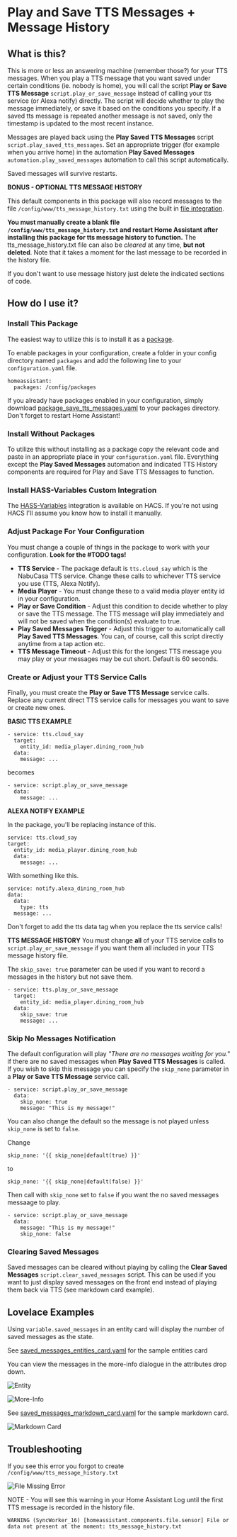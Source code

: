 # Play and Save TTS Messages + Message History

## What is this?
This is more or less an answering machine (remember those?) for your TTS messages.  When you play a TTS message that you want saved under certain conditions (ie. nobody is home), you will call the script **Play or Save TTS Message** `script.play_or_save_message` instead of calling your tts service (or Alexa notify) directly.  The script will decide whether to play the message immediately, or save it based on the conditions you specify.  If a saved tts message is repeated another message is not saved, only the timestamp is updated to the most recent instance.

Messages are played back using the **Play Saved TTS Messages** script `script.play_saved_tts_messages`.  Set an appropriate trigger (for example when you arrive home) in the automation  **Play Saved Messages** `automation.play_saved_messages` automation to call this script automatically.

Saved messages will survive restarts.

**BONUS - OPTIONAL TTS MESSAGE HISTORY**

This default components in this package will also record messages to the file `/config/www/tts_message_history.txt` using the built in [file integration](https://www.home-assistant.io/integrations/file/).

**You must manually create a blank file `/config/www/tts_message_history.txt` and restart Home Assistant after installing this package for tts message history to function.**  The tts_message_history.txt file can also be *cleared* at any time, **but not deleted**. Note that it takes a moment for the last message to be recorded in the history file.

If you don't want to use message history just delete the indicated sections of code.

## How do I use it?
### Install This Package
The easiest way to utilize this is to install it as a [package](https://www.home-assistant.io/docs/configuration/packages/).

To enable packages in your configuration, create a folder in your config directory named `packages` and add the following line to your `configuration.yaml` file.

    homeassistant:
      packages: /config/packages

If you already have packages enabled in your configuration, simply download [package_save_tts_messages.yaml](package_save_tts_messages.yaml) to your packages directory.  Don't forget to restart Home Assistant!

### Install Without Packages
To utilize this without installing as a package copy the relevant code and paste in an appropriate place in your `configuration.yaml` file.  Everything except the **Play Saved Messages** automation and indicated TTS History components are required for Play and Save TTS Messages to function.

### Install HASS-Variables Custom Integration
The [HASS-Variables](https://github.com/Wibias/hass-variables) integration is available on HACS. If you're not using HACS I'll assume you know how to install it manually.

### Adjust Package For Your Configuration
You must change a couple of things in the package to work with your configuration.  **Look for the #TODO tags!**

- **TTS Service** - The package default is `tts.cloud_say` which is the NabuCasa TTS service.  Change these calls to whichever TTS service you use (TTS, Alexa Notify).
- **Media Player** - You must change these to a valid media player entity id in your configuration.
- **Play or Save Condition** - Adjust this condition to decide whether to play or save the TTS message.  The TTS message will play immediately and will not be saved when the condition(s) evaluate to true.
- **Play Saved Messages Trigger** - Adjust this trigger to automatically call **Play Saved TTS Messages**.  You can, of course, call this script directly anytime from a tap action etc.
- **TTS Message Timeout** - Adjust this for the longest TTS message you may play or your messages may be cut short.  Default is 60 seconds.

### Create or Adjust your TTS Service Calls
Finally, you must create the **Play or Save TTS Message** service calls.  Replace any current direct TTS service calls for messages you want to save or create new ones.

**BASIC TTS EXAMPLE**

    - service: tts.cloud_say
      target:
        entity_id: media_player.dining_room_hub
      data:
        message: ...

becomes

    - service: script.play_or_save_message
      data:
        message: ...

**ALEXA NOTIFY EXAMPLE**

In the package, you'll be replacing instance of this.

    service: tts.cloud_say
    target:
      entity_id: media_player.dining_room_hub
      data:
        message: ...

With something like this.

    service: notify.alexa_dining_room_hub
    data:
      data:
        type: tts
      message: ...

Don't forget to add the tts data tag when you replace the tts service calls!

**TTS MESSAGE HISTORY**
You must change **all** of your TTS service calls to `script.play_or_save_message` if you want them all included in your TTS message history file.

The `skip_save: true` parameter can be used if you want to record a messages in the history but not save them.

    - service: tts.play_or_save_message
      target:
        entity_id: media_player.dining_room_hub
      data:
        skip_save: true
        message: ...

### Skip No Messages Notification
The default configuration will play *"There are no messages waiting for you."* if there are no saved messages when  **Play Saved TTS Messages** is called.  If you wish to skip this message you can specify the `skip_none` parameter in a  **Play or Save TTS Message** service call.

    - service: script.play_or_save_message
      data:
        skip_none: true
        message: "This is my message!"

You can also change the default so the message is not played unless `skip_none` is set to `false`.

Change

    skip_none: '{{ skip_none|default(true) }}'

to

    skip_none: '{{ skip_none|default(false) }}'


Then call with `skip_none` set to `false` if you want the no saved messages messaage to play.

    - service: script.play_or_save_message
      data:
        message: "This is my message!"
        skip_none: false

### Clearing Saved Messages
Saved messages can be cleared without playing by calling the **Clear Saved Messages** `script.clear_saved_messages` script.  This can be used if you want to just display saved messages on the front end instead of playing them back via TTS (see markdown card example).

## Lovelace Examples
Using `variable.saved_messages` in an entity card will display the number of saved messages as the state.

See [saved_messages_entities_card.yaml](saved_messages_entities_card.yaml) for the sample entities card

You can view the messages in the more-info dialogue in the attributes drop down.

![Entity](screenshots/saved_msg_entity.PNG "Saved Messages Entity")

![More-Info](screenshots/saved_msg_more_info.PNG "Saved Messages More-Info")

See [saved_messages_markdown_card.yaml](saved_messages_markdown_card.yaml) for the sample markdown card.

![Markdown Card](screenshots/saved_msg_markdown.PNG "Saved Messages Markdown Card")

## Troubleshooting

If you see this error you forgot to create `/config/www/tts_message_history.txt`

![File Missing Error](screenshots/file_missing_error.PNG "File Missing Error")

NOTE - You will see this warning in your Home Assistant Log until the first TTS message is recorded in the history file.

`WARNING (SyncWorker_16) [homeassistant.components.file.sensor] File or data not present at the moment: tts_message_history.txt`
